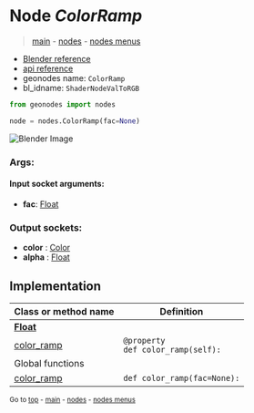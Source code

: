 # Node *ColorRamp*

> [main](../index.md) - [nodes](nodes.md) - [nodes menus](nodes_menus.md)

- [Blender reference](https://docs.blender.org/manual/en/latest/modeling/geometry_nodes/color/color_ramp.html)
- [api reference](https://docs.blender.org/api/current/bpy.types.ShaderNodeValToRGB.html)
- geonodes name: `ColorRamp`
- bl_idname: `ShaderNodeValToRGB`

```python
from geonodes import nodes

node = nodes.ColorRamp(fac=None)
```

![Blender Image](https://docs.blender.org/manual/en/latest/_images/node-types_ShaderNodeValToRGB.webp)

### Args:

#### Input socket arguments:

- **fac**: [Float](Float.md)

### Output sockets:

- **color** : [Color](Color.md)
- **alpha** : [Float](Float.md)

## Implementation

| Class or method name | Definition |
|----------------------|------------|
| **[Float](Float.md)** |
| [color_ramp](Float.md#color_ramp) | `@property`<br> `def color_ramp(self):` |
| Global functions |
| [color_ramp](functions.md#color_ramp) | `def color_ramp(fac=None):` |

<sub>Go to [top](#node-colorramp) - [main](../index.md) - [nodes](nodes.md) - [nodes menus](nodes_menus.md)</sub>

